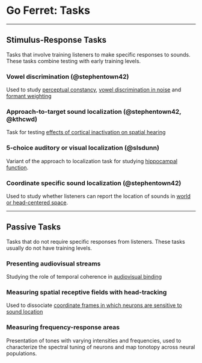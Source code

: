 # Go Ferret: Tasks

---

## Stimulus-Response Tasks

Tasks that involve training listeners to make specific responses to sounds. These tasks combine testing with early training levels.

### Vowel discrimination (@stephentown42)
Used to study [perceptual constancy](https://www.nature.com/articles/s41467-018-07237-3), [vowel discrimination in noise](https://www.biorxiv.org/content/10.1101/833558v1) and [formant weighting](https://asa.scitation.org/doi/10.1121/1.4916690)

### Approach-to-target sound localization (@stephentown42, @kthcwd)
Task for testing [effects of cortical inactivation on spatial hearing](https://journals.plos.org/plosone/article?id=10.1371/journal.pone.0170264)

### 5-choice auditory or visual localization (@slsdunn)
Variant of the approach to localization task for studying [hippocampal function](https://www.biorxiv.org/content/10.1101/2021.07.01.450507v2). 

### Coordinate specific sound localization (@stephentown42)
Used to study whether listeners can report the location of sounds in [world or head-centered space](https://www.jneurosci.org/content/early/2022/04/27/JNEUROSCI.0291-22.2022.abstract).

---

## Passive Tasks

Tasks that do not require specific responses from listeners. These tasks usually do not have training levels.

### Presenting audiovisual streams
Studying the role of temporal coherence in [audiovisual binding](https://www.cell.com/neuron/fulltext/S0896-6273(17)31182-0)

### Measuring spatial receptive fields with head-tracking
Used to dissociate [coordinate frames in which neurons are sensitive to sound location](https://journals.plos.org/plosbiology/article?id=10.1371/journal.pbio.2001878)

### Measuring frequency-response areas
Presentation of tones with varying intensities and frequencies, used to characterize the spectral tuning of neurons and map tonotopy across neural populations.
